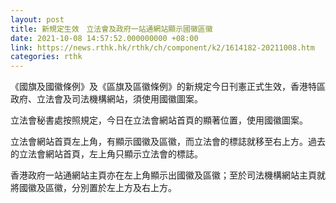 ```yaml
---
layout: post
title: 新規定生效　立法會及政府一站通網站顯示國徽區徽
date: 2021-10-08 14:57:52.000000000 +08:00
link: https://news.rthk.hk/rthk/ch/component/k2/1614182-20211008.htm
categories: rthk
---
```


《國旗及國徽條例》及《區旗及區徽條例》的新規定今日刊憲正式生效，香港特區政府、立法會及司法機構網站，須使用國徽圖案。

立法會秘書處按照規定，今日在立法會網站首頁的顯著位置，使用國徽圖案。

立法會網站首頁左上角，有顯示國徽及區徽，而立法會的標誌就移至右上方。過去的立法會網站首頁，左上角只顯示立法會的標誌。

香港政府一站通網站主頁亦在左上角顯示出國徽及區徽；至於司法機構網站主頁就將國徽及區徽，分別置於左上方及右上方。
